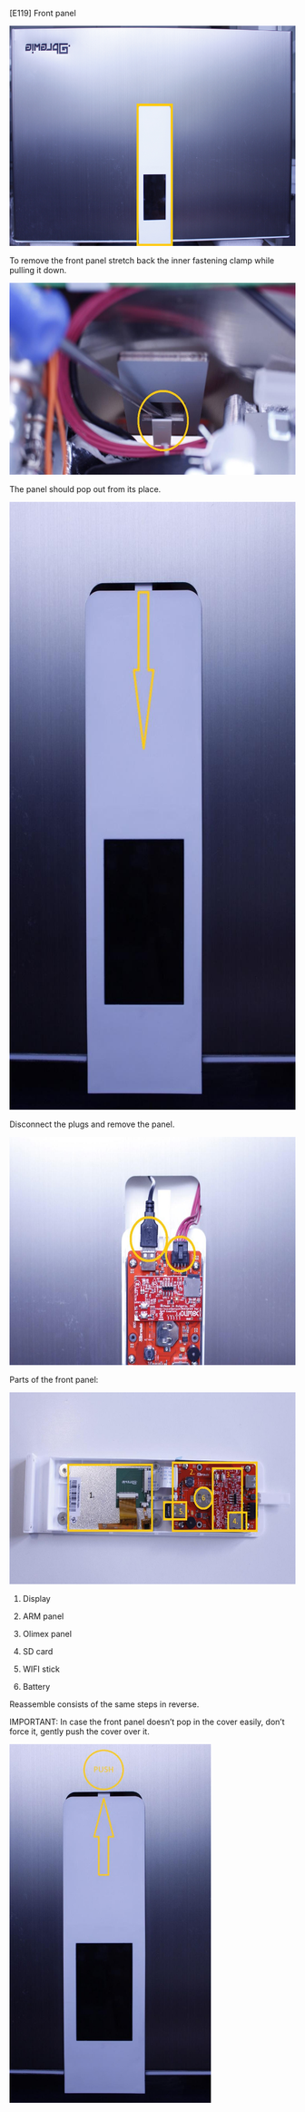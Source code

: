 \[E119\] Front panel

<img src="./E119 - Front panel//media/image5.png" style="width:6.26042in;height:4.04167in" />

To remove the front panel stretch back the inner fastening clamp while
pulling it down.

<img src="./E119 - Front panel//media/image6.jpg" style="width:6.27014in;height:3.52332in" alt="C:\Users\Máté\Desktop\Service Manual for BREWIE+\3.9. Hibakódok szerinti szerelési utasítások\Új képek\E119 clamp.jpg" />

The panel should pop out from its place.

<img src="./E119 - Front panel//media/image1.jpg" style="width:6.27014in;height:11.15839in" alt="C:\Users\Máté\Desktop\Service Manual for BREWIE+\3.9. Hibakódok szerinti szerelési utasítások\Új képek\E119 push down.jpg" />

Disconnect the plugs and remove the panel.

<img src="./E119 - Front panel//media/image3.jpg" style="width:6.27014in;height:4.18153in" alt="C:\Users\Máté\Desktop\Service Manual for BREWIE+\3.9. Hibakódok szerinti szerelési utasítások\Új képek\E119 cables.jpg" />

Parts of the front panel:

<img src="./E119 - Front panel//media/image4.jpg" style="width:6.27014in;height:3.52332in" alt="C:\Users\Máté\Desktop\Service Manual for BREWIE+\3.9. Hibakódok szerinti szerelési utasítások\Új képek\E119 total 2.jpg" />

1.  Display

2.  ARM panel

3.  Olimex panel

4.  SD card

5.  WIFI stick

6.  Battery

Reassemble consists of the same steps in reverse.

IMPORTANT: In case the front panel doesn’t pop in the cover easily,
don’t force it, gently push the cover over it.

<img src="./E119 - Front panel//media/image2.jpg" style="width:3.69792in;height:6.58333in" />
